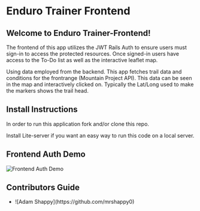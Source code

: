 # Enduro Trainer Frontend
<!-- Short Description -->
## Welcome to Enduro Trainer-Frontend!
The frontend of this app utilizes the JWT Rails Auth to ensure users must sign-in to access the protected resources. Once signed-in users have access to the To-Do list as well as the interactive leaflet map.

Using data employed from the backend. This app fetches trail data and conditions for the frontrange (Mountain Project API). This data can be seen in the map and interactively clicked on. Typically the Lat/Long used to make the markers shows the trail head.
<!-- Install instructions -->
## Install Instructions
In order to run this application fork and/or clone this repo.

Install Lite-server if you want an easy way to run this code on a local server.

<!-- Frontend Video Demo -->
## Frontend Auth Demo
![Frontend Auth Demo](https://medium.com/@josephcardillo/how-to-add-gifs-to-your-github-readme-89c74da2ce47)

<!-- Contributors -->
## Contributors Guide
<ul>
    <li>![Adam Shappy](https://github.com/mrshappy0)</li>
</ul>